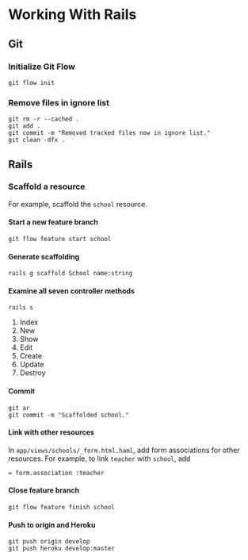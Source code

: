 # Working With Rails

## Git
### Initialize Git Flow

    git flow init

### Remove files in ignore list

    git rm -r --cached .
    git add .
    git commit -m "Removed tracked files now in ignore list."
    git clean -dfx .

## Rails
### Scaffold a resource

For example, scaffold the `school` resource.

#### Start a new feature branch

    git flow feature start school

#### Generate scaffolding

    rails g scaffold School name:string

#### Examine all seven controller methods

    rails s

1. Index
2. New
3. Show
4. Edit
5. Create
6. Update
7. Destroy

#### Commit

    git ar
    git commit -m "Scaffolded school."

#### Link with other resources

In `app/views/schools/_form.html.haml`, add form associations for other resources. For example, to link `teacher` with `school`, add

    = form.association :teacher

#### Close feature branch

    git flow feature finish school

#### Push to origin and Heroku

    git push origin develop
    git push heroku develop:master
